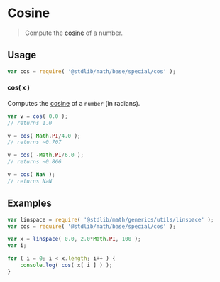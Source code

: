# Cosine

> Compute the [cosine][cosine] of a number.

<section class="usage">

## Usage

``` javascript
var cos = require( '@stdlib/math/base/special/cos' );
```

#### cos( x )

Computes the [cosine][cosine] of a `number` (in radians).

``` javascript
var v = cos( 0.0 );
// returns 1.0

v = cos( Math.PI/4.0 );
// returns ~0.707

v = cos( -Math.PI/6.0 );
// returns ~0.866

v = cos( NaN );
// returns NaN
```

</section>

<!-- /.usage -->


<section class="examples">

## Examples

``` javascript
var linspace = require( '@stdlib/math/generics/utils/linspace' );
var cos = require( '@stdlib/math/base/special/cos' );

var x = linspace( 0.0, 2.0*Math.PI, 100 );
var i;

for ( i = 0; i < x.length; i++ ) {
    console.log( cos( x[ i ] ) );
}
```

</section>

<!-- /.examples -->


<section class="links">

[cosine]: https://en.wikipedia.org/wiki/Cosine

</section>

<!-- /.links -->
